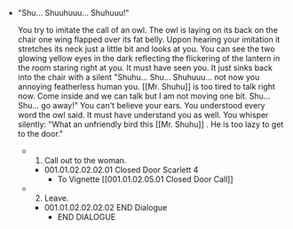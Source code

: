 - "Shu... Shuuhuuu... Shuhuuu!"
  
  You try to imitate the call of an owl. The owl is laying on its back on the chair one wing flapped over its fat belly. Uppon hearing your imitation it stretches its neck just a little bit and looks at you. You can see the two glowing yellow eyes in the dark reflecting the flickering of the lantern in the room staring right at you. It must have seen you. It just sinks back into the chair with a silent "Shuhu... Shu... Shuhuuu... not now you annoying featherless human you. [[Mr. Shuhu]] is too tired to talk right now. Come inside and we can talk but I am not moving one bit. Shu... Shu... go away!" You can't believe your ears. You understood every word the owl said. It must have understand you as well. You whisper silently: "What an unfriendly bird this [[Mr. Shuhu]] . He is too lazy to get to the door."
	- 1. Call out to the woman.
		- 001.01.02.02.02.01 Closed Door Scarlett 4
			- To Vignette [[001.01.02.05.01 Closed Door Call]]
	- 2. Leave.
		- 001.01.02.02.02.02 END Dialogue
			- END DIALOGUE